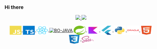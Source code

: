 ### Hi there 

<div align="center">
  <a href="https://github.com/KennetSanchez">
  <img height="180em" src="https://github-readme-stats.vercel.app/api?username=KennetSanchez&show_icons=true&theme=gruvbox&include_all_commits=true&count_private=true"/>
  <img height="180em" src="https://github-readme-stats.vercel.app/api/top-langs/?username=KennetSanchez&layout=compact&langs_count=7&theme=gruvbox"/>
</div>
<div align="center" style="display: inline_block"><br>
  <img align="center" alt="BO-Js" height="30" width="40" src="https://raw.githubusercontent.com/devicons/devicon/master/icons/javascript/javascript-plain.svg">
  <img align="center" alt="BO-Ts" height="30" width="40" src="https://github.com/devicons/devicon/blob/master/icons/typescript/typescript-original.svg">
  <img align="center" alt="BO-React" height="30" width="40" src="https://raw.githubusercontent.com/devicons/devicon/master/icons/react/react-original.svg">
  <img align="center" alt="BO-JAVA" height="30" width="40" src="https://www.vectorlogo.zone/logos/java/java-icon.svg">
  <img align="center" alt="BO-Spring" height="30" width="40" src="https://github.com/devicons/devicon/blob/master/icons/spring/spring-original.svg">
  <img align="center" alt="BO-KOTLIN" height="30" width="40" src="https://github.com/devicons/devicon/blob/1119b9f84c0290e0f0b38982099a2bd027a48bf1/icons/kotlin/kotlin-original.svg">
  <img align="center" alt="BO-FLUTTER" height="30" width="40" src="https://github.com/devicons/devicon/blob/master/icons/flutter/flutter-original.svg">
  <img align="center" alt="BO-PYTHON" height="30" width="40" src="https://github.com/devicons/devicon/blob/master/icons/python/python-original.svg">
  <img align="center" alt="BO-SQL" height="30" width="40" src="https://github.com/devicons/devicon/blob/master/icons/oracle/oracle-original.svg">
 
  
  <img align="center" alt="BO-HTML" height="30" width="40" src="https://raw.githubusercontent.com/devicons/devicon/master/icons/html5/html5-original.svg">
  <img align="center" alt="BO-CSS" height="30" width="40" src="https://raw.githubusercontent.com/devicons/devicon/master/icons/css3/css3-original.svg">
  <img align="center" alt="BO-SASS" height="30" width="40" src="https://github.com/devicons/devicon/blob/master/icons/sass/sass-original.svg">
  
  <!---![Snake animation](https://github.com/rafaballerini/rafaballerini/blob/output/github-contribution-grid-snake.svg)-->
 
</div>
